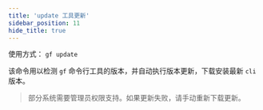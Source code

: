 ```yaml
---
title: 'update 工具更新'
sidebar_position: 11
hide_title: true
---
```


使用方式： `gf update`

该命令用以检测 `gf` 命令行工具的版本，并自动执行版本更新，下载安装最新 `cli` 版本。

> 部分系统需要管理员权限支持。如果更新失败，请手动重新下载更新。